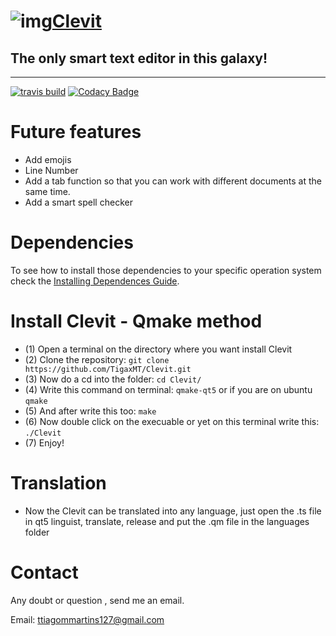 # ![img](https://lh3.googleusercontent.com/UPvIq9ydyUNb4wBgAsFHLTKCqA1v6EGaZpAAYjd75NKZASsezPIDW2GhTElLmZvKUIgRxg9y1Qfc5xhwUg=w1000-no-tmp.jpg)[Clevit](https://goo.gl/fcM7JC "Clevit Offical Site")
## The only smart text editor in this galaxy!
- - -
[![travis build](https://travis-ci.org/TigaxMT/Clevit.svg?branch=master)](https://travis-ci.org/TigaxMT/Clevit)  [![Codacy Badge](https://api.codacy.com/project/badge/Grade/8990879e312a47a7993c2a4c18a26f0b)](https://www.codacy.com/app/TigaxMT/Clevit?utm_source=github.com&amp;utm_medium=referral&amp;utm_content=TigaxMT/Clevit&amp;utm_campaign=Badge_Grade)


# Future features
* Add emojis
* Line Number
* Add a tab function so that you can work with different documents at the same time.
* Add a smart spell checker

# Dependencies
To see how to install those dependencies to your specific operation system check the [Installing Dependences Guide](INSTALLING_DEPENDENCIES_GUIDE.md).

# Install Clevit - Qmake method

* (1) Open a terminal on the directory where you want install Clevit
* (2) Clone the repository: `git clone https://github.com/TigaxMT/Clevit.git`
* (3) Now do a cd into the folder: `cd Clevit/`
* (4) Write this command on terminal: `qmake-qt5` or if you are on ubuntu `qmake`
* (5) And after write this too: `make`
* (6) Now double click on the execuable or yet on this terminal write this: `./Clevit`
* (7) Enjoy!  

# Translation

* Now the Clevit can be translated into any language, just open the .ts file in qt5 linguist, translate, release and put the .qm file in the languages ​​folder

# Contact

Any doubt or question , send me an email.

Email: ttiagommartins127@gmail.com
